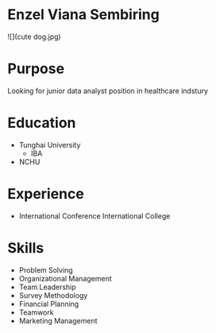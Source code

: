 # Enzel Viana Sembiring
![](cute dog.jpg)
# Purpose

Looking for junior data analyst position in healthcare indstury

# Education

- Tunghai University
    - IBA
- NCHU


# Experience

- International Conference International College

# Skills
- Problem Solving
- Organizational Management
- Team Leadership
- Survey Methodology
- Financial Planning
- Teamwork
- Marketing Management